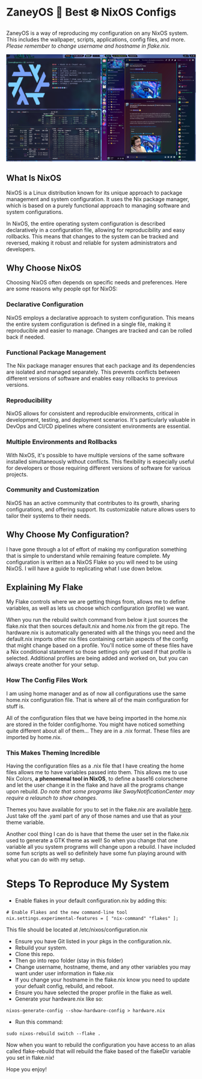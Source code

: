 # ZaneyOS 🟰 Best ❄️ NixOS Configs

ZaneyOS is a way of reproducing my configuration on any NixOS system. This includes the wallpaper, scripts, applications, config files, and more. *Please remember to change username and hostname in flake.nix.*

![](demo.jpg)

## What Is NixOS

NixOS is a Linux distribution known for its unique approach to package management and system configuration. It uses the Nix package manager, which is based on a purely functional approach to managing software and system configurations.

In NixOS, the entire operating system configuration is described declaratively in a configuration file, allowing for reproducibility and easy rollbacks. This means that changes to the system can be tracked and reversed, making it robust and reliable for system administrators and developers.

## Why Choose NixOS

Choosing NixOS often depends on specific needs and preferences. Here are some reasons why people opt for NixOS:

### Declarative Configuration

NixOS employs a declarative approach to system configuration. This means the entire system configuration is defined in a single file, making it reproducible and easier to manage. Changes are tracked and can be rolled back if needed.

### Functional Package Management

The Nix package manager ensures that each package and its dependencies are isolated and managed separately. This prevents conflicts between different versions of software and enables easy rollbacks to previous versions.

### Reproducibility

NixOS allows for consistent and reproducible environments, critical in development, testing, and deployment scenarios. It's particularly valuable in DevOps and CI/CD pipelines where consistent environments are essential.

### Multiple Environments and Rollbacks 

With NixOS, it's possible to have multiple versions of the same software installed simultaneously without conflicts. This flexibility is especially useful for developers or those requiring different versions of software for various projects.

### Community and Customization

NixOS has an active community that contributes to its growth, sharing configurations, and offering support. Its customizable nature allows users to tailor their systems to their needs.

## Why Choose My Configuration?

I have gone through a lot of effort of making my configuration something that is simple to understand while remaining feature complete. My configuration is written as a NixOS Flake so you will need to be using NixOS. I will have a guide to replicating what I use down below.

## Explaining My Flake

My Flake controls where we are getting things from, allows me to define variables, as well as lets us choose which configuration (profile) we want. 

When you run the rebuild switch command from below it just sources the flake.nix that then sources default.nix and home.nix from the git repo. The hardware.nix is automatically generated with all the things you need and the default.nix imports other nix files containing certain aspects of the config that might change based on a profile. You'll notice some of these files have a Nix conditional statement so those settings only get used if that profile is selected. Additional profiles are being added and worked on, but you can always create another for your setup.

### How The Config Files Work

I am using home manager and as of now all configurations use the same home.nix configuration file. That is where all of the main configuration for stuff is.

All of the configuration files that we have being imported in the home.nix are stored in the folder config/home. You might have noticed something quite different about all of them... They are in a .nix format. These files are imported by home.nix. 

### This Makes Theming Incredible

Having the configuration files as a .nix file that I have creating the home files allows me to have variables passed into them. This allows me to use Nix Colors, **a phenomenal tool in NixOS**, to define a base16 colorscheme and let the user change it in the flake and have all the programs change upon rebuild. *Do note that some programs like SwayNotificationCenter may require a relaunch to show changes.*

Themes you have available for you to set in the flake.nix are available [here](https://github.com/tinted-theming/base16-schemes). Just take off the .yaml part of any of those names and use that as your theme variable.

Another cool thing I can do is have that theme the user set in the flake.nix used to generate a GTK theme as well! So when you change that one variable all you system programs will change upon a rebuild. I have included some fun scripts as well so definitely have some fun playing around with what you can do with my setup.

# Steps To Reproduce My System

- Enable flakes in your default configuration.nix by adding this:

```
# Enable Flakes and the new command-line tool
nix.settings.experimental-features = [ "nix-command" "flakes" ];
```

This file should be located at /etc/nixos/configuration.nix

- Ensure you have Git listed in your pkgs in the configuration.nix.
- Rebuild your system.
- Clone this repo.
- Then go into repo folder (stay in this folder)
- Change username, hostname, theme, and any other variables you may want under user information in flake.nix
- If you change your hostname in the flake.nix know you need to update your defualt config, rebuild, and reboot.
- Ensure you have selected the proper profile in the flake as well.
- Generate your hardware.nix like so:

```
nixos-generate-config --show-hardware-config > hardware.nix
```

- Run this command:

```
sudo nixos-rebuild switch --flake .
```

Now when you want to rebuild the configuration you have access to an alias called flake-rebuild that will rebuild the flake based of the flakeDir variable you set in flake.nix!

Hope you enjoy!
